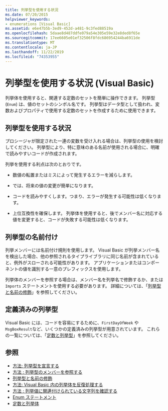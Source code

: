 ```yaml
---
title: 列挙型を使用する状況
ms.date: 07/20/2015
helpviewer_keywords:
- enumerations [Visual Basic]
ms.assetid: e6e47b5b-3ed9-452d-a481-9c3fed88519a
ms.openlocfilehash: 5daae8d487ddfe079a54e305e59e32e8ded8f65e
ms.sourcegitcommit: 17ee6605e01ef32506f8fdc686954244ba6911de
ms.translationtype: MT
ms.contentlocale: ja-JP
ms.lasthandoff: 11/22/2019
ms.locfileid: "74353955"
---
```

# <a name="when-to-use-an-enumeration-visual-basic"></a>列挙型を使用する状況 (Visual Basic)
列挙体を使用すると、関連する定数のセットを簡単に操作できます。 列挙型 (`Enum`) は、値のセットのシンボル名です。 列挙型はデータ型として扱われ、変数およびプロパティで使用する定数のセットを作成するために使用できます。  
  
## <a name="when-to-use-an-enumeration"></a>列挙型を使用する状況  
 プロシージャが限定された一連の変数を受け入れる場合は、列挙型の使用を検討してください。 列挙型により、特に意味のある名前が使用される場合に、明確で読みやすいコードが作成されます。  
  
 列挙を使用する利点は次のとおりです。  
  
- 数値の転置またはミスによって発生するエラーを減らします。  
  
- では、将来の値の変更が簡単になります。  
  
- コードを読みやすくします。つまり、エラーが発生する可能性は低くなります。  
  
- 上位互換性を確保します。 列挙体を使用すると、後でメンバー名に対応する値を変更すると、コードが失敗する可能性は低くなります。  
  
## <a name="naming-enumerations"></a>列挙型の名前付け  
 列挙メンバーには名前付け規則を使用します。 Visual Basic が列挙メンバー名を検出した場合、他の参照されるタイプライブラリに同じ名前が含まれていると、例外がスローされる可能性があります。 アプリケーションまたはコンポーネントの値を識別する一意のプレフィックスを使用します。  
  
 列挙体のメンバーを参照する場合は、メンバー名を列挙名で修飾するか、または `Imports` ステートメントを使用する必要があります。 詳細については、「[列挙型と名前の修飾](../../../../visual-basic/programming-guide/language-features/constants-enums/enumerations-and-name-qualification.md)」を参照してください。  
  
## <a name="predefined-enumerations"></a>定義済みの列挙型  
 Visual Basic には、コードを容易にするために、`FirstDayOfWeek` や `MsgBoxResult`など、いくつかの定義済みの列挙型が用意されています。 これらの一覧については、「[定数と列挙型](../../../../visual-basic/language-reference/constants-and-enumerations.md)」を参照してください。  
  
## <a name="see-also"></a>参照

- [方法: 列挙型を宣言する](../../../../visual-basic/programming-guide/language-features/constants-enums/how-to-declare-enumerations.md)
- [方法 : 列挙型のメンバーを参照する](../../../../visual-basic/programming-guide/language-features/constants-enums/how-to-refer-to-an-enumeration-member.md)
- [列挙型と名前の修飾](../../../../visual-basic/programming-guide/language-features/constants-enums/enumerations-and-name-qualification.md)
- [方法: Visual Basic 内の列挙体を反復処理する](../../../../visual-basic/programming-guide/language-features/constants-enums/how-to-iterate-through-an-enumeration.md)
- [方法 : 列挙値に関連付けられている文字列を確認する](../../../../visual-basic/programming-guide/language-features/constants-enums/how-to-determine-the-string-associated-with-an-enumeration-value.md)
- [Enum ステートメント](../../../../visual-basic/language-reference/statements/enum-statement.md)
- [定数と列挙体](../../../../visual-basic/language-reference/constants-and-enumerations.md)
